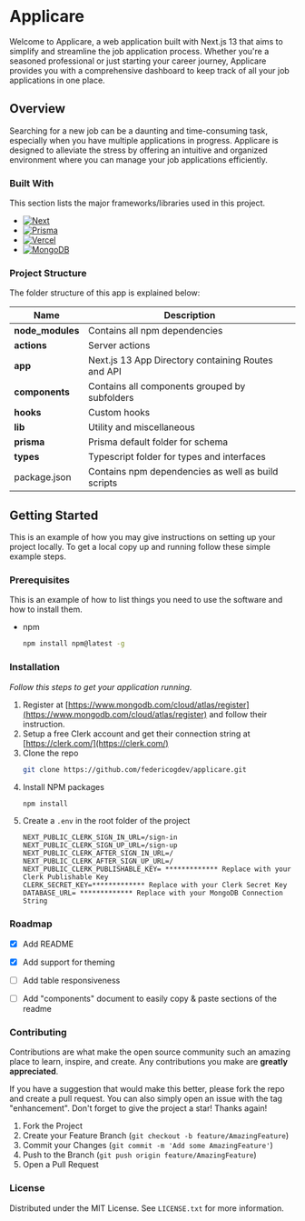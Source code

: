 



<!-- PROJECT LOGO -->
<br />
<div>


  <h1>Applicare</h1>

  <p>
Welcome to Applicare, a web application built with Next.js 13 that aims to simplify and streamline the job application process. Whether you're a seasoned professional or just starting your career journey, Applicare provides you with a comprehensive dashboard to keep track of all your job applications in one place.    <br />
    
  </p>
</div>






<!-- ABOUT THE PROJECT -->

## Overview

Searching for a new job can be a daunting and time-consuming task, especially when you have multiple applications in progress. Applicare is designed to alleviate the stress by offering an intuitive and organized environment where you can manage your job applications efficiently.




### Built With

This section lists the major frameworks/libraries used in this project.


* [![Next][Next.js]][Next-url]
* [![Prisma][Prisma]][Prisma-url]
* [![Vercel][Vercel]][Vercel-url]
* [![MongoDB][MongoDB]][MongoDB-url]



### Project Structure
The folder structure of this app is explained below:

| Name | Description |
| ------------------------ | --------------------------------------------------------------------------------------------- |
| **node_modules**         | Contains all  npm dependencies                                                            |
| **actions**      | Server actions
| **app**      | Next.js 13 App Directory containing Routes and API
| **components**           | Contains all components grouped by subfolders|
| **hooks**           | Custom hooks |
| **lib**         | Utility and miscellaneous                                                                |
| **prisma**         | Prisma default folder for schema                                                              |
| **types**         | Typescript folder for types and interfaces                                                              |
| package.json             | Contains npm dependencies as well as build scripts   |




<!-- GETTING STARTED -->

## Getting Started

This is an example of how you may give instructions on setting up your project locally.
To get a local copy up and running follow these simple example steps.

### Prerequisites

This is an example of how to list things you need to use the software and how to install them.
* npm
  ```sh
  npm install npm@latest -g
  ```

### Installation

_Follow this steps to get your application running._

1. Register at [https://www.mongodb.com/cloud/atlas/register](https://www.mongodb.com/cloud/atlas/register) and follow their instruction.
2. Setup a free Clerk account and get their connection string at [https://clerk.com/](https://clerk.com/)
3. Clone the repo
   ```sh
   git clone https://github.com/federicogdev/applicare.git
   ```
4. Install NPM packages
   ```sh
   npm install
   ```
6. Create a `.env` in the root folder of the project
   ```
   NEXT_PUBLIC_CLERK_SIGN_IN_URL=/sign-in
   NEXT_PUBLIC_CLERK_SIGN_UP_URL=/sign-up
   NEXT_PUBLIC_CLERK_AFTER_SIGN_IN_URL=/
   NEXT_PUBLIC_CLERK_AFTER_SIGN_UP_URL=/
   NEXT_PUBLIC_CLERK_PUBLISHABLE_KEY= ************* Replace with your Clerk Publishable Key
   CLERK_SECRET_KEY=************* Replace with your Clerk Secret Key
   DATABASE_URL= ************* Replace with your MongoDB Connection String
   ```


<!-- ROADMAP -->

### Roadmap

- [x] Add README
- [x] Add support for theming
- [ ] Add table responsiveness
- [ ] Add "components" document to easily copy & paste sections of the readme






<!-- CONTRIBUTING -->

### Contributing

Contributions are what make the open source community such an amazing place to learn, inspire, and create. Any contributions you make are **greatly appreciated**.

If you have a suggestion that would make this better, please fork the repo and create a pull request. You can also simply open an issue with the tag "enhancement".
Don't forget to give the project a star! Thanks again!

1. Fork the Project
2. Create your Feature Branch (`git checkout -b feature/AmazingFeature`)
3. Commit your Changes (`git commit -m 'Add some AmazingFeature'`)
4. Push to the Branch (`git push origin feature/AmazingFeature`)
5. Open a Pull Request




<!-- LICENSE -->

### License

Distributed under the MIT License. See `LICENSE.txt` for more information.




[Next.js]: https://img.shields.io/badge/next.js-000000?style=for-the-badge&logo=nextdotjs&logoColor=white
[Next-url]: https://nextjs.org/
[Prisma]: https://img.shields.io/badge/Prisma-3982CE?style=for-the-badge&logo=Prisma&logoColor=white
[Prisma-url]: https://www.prisma.io/
[Vercel]: https://img.shields.io/badge/vercel-%23000000.svg?style=for-the-badge&logo=vercel&logoColor=white
[Vercel-url]: https://vercel.com/
[MongoDB]: https://img.shields.io/badge/MongoDB-%234ea94b.svg?style=for-the-badge&logo=mongodb&logoColor=white
[MongoDB-url]: https://www.mongodb.com





